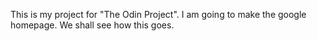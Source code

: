 This is my project for "The Odin Project". I am going to make the google homepage. We shall see how this goes. 